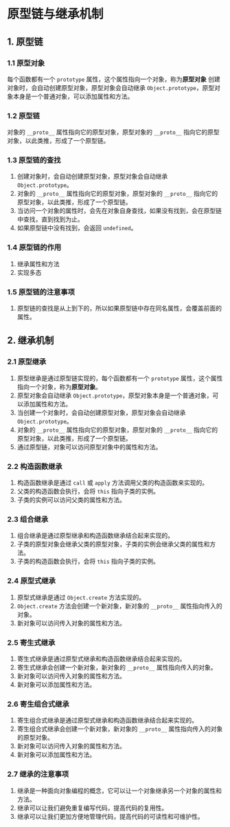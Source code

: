# 原型链与继承机制

## 1. 原型链

### 1.1 原型对象

每个函数都有一个 `prototype` 属性，这个属性指向一个对象，称为**原型对象**
创建对象时，会自动创建原型对象，原型对象会自动继承 `Object.prototype`，原型对象本身是一个普通对象，可以添加属性和方法。

### 1.2 原型链

对象的 `__proto__` 属性指向它的原型对象，原型对象的 `__proto__` 指向它的原型对象，以此类推，形成了一个原型链。

### 1.3 原型链的查找

1. 创建对象时，会自动创建原型对象，原型对象会自动继承 `Object.prototype`。
2. 对象的 `__proto__` 属性指向它的原型对象，原型对象的 `__proto__` 指向它的原型对象，以此类推，形成了一个原型链。
3. 当访问一个对象的属性时，会先在对象自身查找，如果没有找到，会在原型链中查找，直到找到为止。
4. 如果原型链中没有找到，会返回 `undefined`。

### 1.4 原型链的作用

1. 继承属性和方法
2. 实现多态

### 1.5 原型链的注意事项

1. 原型链的查找是从上到下的，所以如果原型链中存在同名属性，会覆盖前面的属性。

## 2. 继承机制

### 2.1 原型继承

1. 原型继承是通过原型链实现的，每个函数都有一个 `prototype` 属性，这个属性指向一个对象，称为**原型对象**。
2. 原型对象会自动继承 `Object.prototype`，原型对象本身是一个普通对象，可以添加属性和方法。
3. 当创建一个对象时，会自动创建原型对象，原型对象会自动继承 `Object.prototype`。
4. 对象的 `__proto__` 属性指向它的原型对象，原型对象的 `__proto__` 指向它的原型对象，以此类推，形成了一个原型链。
5. 通过原型链，对象可以访问原型对象中的属性和方法。

### 2.2 构造函数继承

1. 构造函数继承是通过 `call` 或 `apply` 方法调用父类的构造函数来实现的。
2. 父类的构造函数会执行，会将 `this` 指向子类的实例。
3. 子类的实例可以访问父类的属性和方法。

### 2.3 组合继承

1. 组合继承是通过原型继承和构造函数继承结合起来实现的。
2. 子类的原型对象会继承父类的原型对象，子类的实例会继承父类的属性和方法。
3. 子类的构造函数会执行，会将 `this` 指向子类的实例。

### 2.4 原型式继承

1. 原型式继承是通过 `Object.create` 方法实现的。
2. `Object.create` 方法会创建一个新对象，新对象的 `__proto__` 属性指向传入的对象。
3. 新对象可以访问传入对象的属性和方法。

### 2.5 寄生式继承

1. 寄生式继承是通过原型式继承和构造函数继承结合起来实现的。
2. 寄生式继承会创建一个新对象，新对象的 `__proto__` 属性指向传入的对象。
3. 新对象可以访问传入对象的属性和方法。
4. 新对象可以添加属性和方法。

### 2.6 寄生组合式继承

1. 寄生组合式继承是通过原型式继承和构造函数继承结合起来实现的。
2. 寄生组合式继承会创建一个新对象，新对象的 `__proto__` 属性指向传入的对象的原型对象。
3. 新对象可以访问传入对象的属性和方法。
4. 新对象可以添加属性和方法。

### 2.7 继承的注意事项

1. 继承是一种面向对象编程的概念，它可以让一个对象继承另一个对象的属性和方法。
2. 继承可以让我们避免重复编写代码，提高代码的复用性。
3. 继承可以让我们更加方便地管理代码，提高代码的可读性和可维护性。
